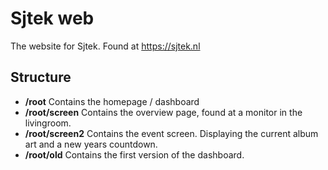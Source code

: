 # Sjtek web
The website for Sjtek. Found at https://sjtek.nl

## Structure

* **/root**
  Contains the homepage / dashboard
* **/root/screen**
  Contains the overview page, found at a monitor in the livingroom.
* **/root/screen2**
  Contains the event screen. Displaying the current album art and a new years countdown.
* **/root/old**
  Contains the first version of the dashboard.
